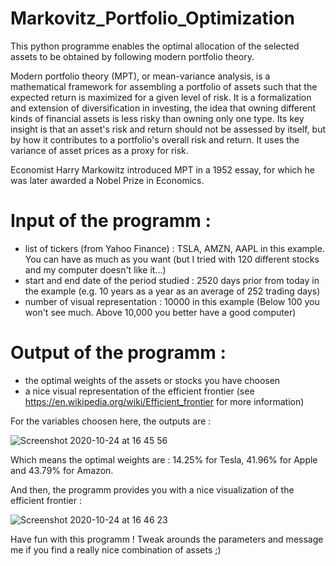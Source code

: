 # Markovitz_Portfolio_Optimization

This python programme enables the optimal allocation of the selected assets to be obtained by following modern portfolio theory. 

Modern portfolio theory (MPT), or mean-variance analysis, is a mathematical framework for assembling a portfolio of assets such that the expected return is maximized for a given level of risk. It is a formalization and extension of diversification in investing, the idea that owning different kinds of financial assets is less risky than owning only one type. Its key insight is that an asset's risk and return should not be assessed by itself, but by how it contributes to a portfolio's overall risk and return. It uses the variance of asset prices as a proxy for risk.

Economist Harry Markowitz introduced MPT in a 1952 essay, for which he was later awarded a Nobel Prize in Economics.

# Input of the programm :

- list of tickers (from Yahoo Finance) : TSLA, AMZN, AAPL in this example. You can have as much as you want (but I tried with 120 different stocks and my computer doesn't like it...)
- start and end date of the period studied : 2520 days prior from today in the example (e.g. 10 years as a year as an average of 252 trading days)
- number of visual representation : 10000 in this example (Below 100 you won't see much. Above 10,000 you better have a good computer)

# Output of the programm :

- the optimal weights of the assets or stocks you have choosen
- a nice visual representation of the efficient frontier (see https://en.wikipedia.org/wiki/Efficient_frontier for more information)


For the variables choosen here, the outputs are :

![Screenshot 2020-10-24 at 16 45 56](https://user-images.githubusercontent.com/35689674/97084683-19eeb580-1619-11eb-95ef-dc3f1033907b.png)

Which means the optimal weights are : 14.25% for Tesla, 41.96% for Apple and 43.79% for Amazon.

And then, the programm provides you with a nice visualization of the efficient frontier :

![Screenshot 2020-10-24 at 16 46 23](https://user-images.githubusercontent.com/35689674/97084800-b0bb7200-1619-11eb-8280-f1209b9f4822.png)

Have fun with this programm ! Tweak arounds the parameters and message me if you find a really nice combination of assets ;)
